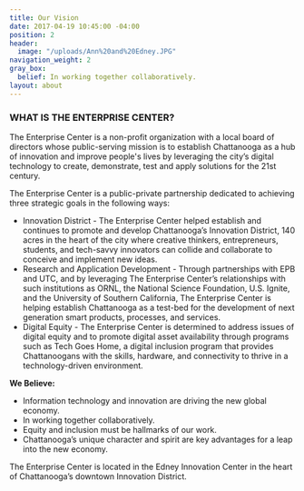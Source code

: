 ```yaml
---
title: Our Vision
date: 2017-04-19 10:45:00 -04:00
position: 2
header:
  image: "/uploads/Ann%20and%20Edney.JPG"
navigation_weight: 2
gray_box:
  belief: In working together collaboratively.
layout: about
---
```


### WHAT IS THE ENTERPRISE CENTER?

The Enterprise Center is a non-profit organization with a local board of directors whose public-serving mission is to establish Chattanooga as a hub of innovation and improve people's lives by leveraging the city’s digital technology to create, demonstrate, test and apply solutions for the 21st century.  

The Enterprise Center is a public-private partnership dedicated to achieving three strategic goals in the following ways: 

* Innovation District - The Enterprise Center helped establish and continues to promote and develop Chattanooga’s Innovation District, 140 acres in the heart of the city where creative thinkers, entrepreneurs, students, and tech-savvy innovators can collide and collaborate to conceive and implement new ideas. 
* Research and Application Development - Through partnerships with EPB and UTC, and by leveraging The Enterprise Center’s relationships with such institutions as ORNL, the National Science Foundation, U.S. Ignite, and the University of Southern California, The Enterprise Center is helping establish Chattanooga as a test-bed for the development of next generation smart products, processes, and services. 
* Digital Equity  - The Enterprise Center is determined to address issues of digital equity and to promote digital asset availability through programs such as Tech Goes Home, a digital inclusion program that provides Chattanoogans with the skills, hardware, and connectivity to thrive in a technology-driven environment. 

**We Believe:**
* Information technology and innovation are driving the new global economy.
* In working together collaboratively.
* Equity and inclusion must be hallmarks of our work.
* Chattanooga’s unique character and spirit are key advantages for a leap into the new economy.

The Enterprise Center is located in the Edney Innovation Center in the heart of Chattanooga’s downtown Innovation District.